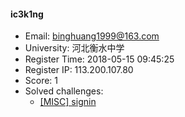 #### ic3k1ng  

* Email: binghuang1999@163.com  
* University: 河北衡水中学  
* Register Time: 2018-05-15 09:45:25  
* Register IP: 113.200.107.80  
* Score: 1  
* Solved challenges: 
  * [[MISC] signin](https://github.com/SniperOJ/Challenges/blob/master/web/signin.json)  
